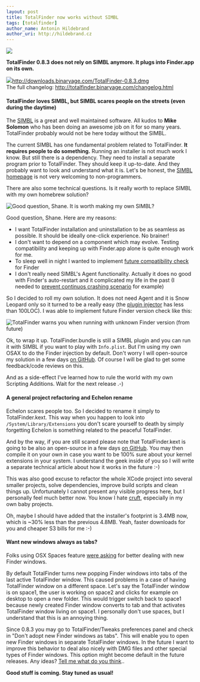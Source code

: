 ```yaml
---
layout: post
title: TotalFinder now works without SIMBL
tags: [totalfinder]
author_name: Antonin Hildebrand
author_uri: http://hildebrand.cz
---
```


<img src="{{site.url}}/shared/img/icons/totalfinder-64.png" class="intro-icon"/>

**TotalFinder 0.8.3 does not rely on SIMBL anymore. It plugs into Finder.app on its own.**

<div class="blog-download">
    <a class="download-link" href="http://downloads.binaryage.com/TotalFinder-0.8.3.dmg"><img src="{{site.url}}/shared/img/small-download-button.png"/><span>http://downloads.binaryage.com/TotalFinder-0.8.3.dmg</span></a>
    <div class="download-note">The full changelog: <a href="http://totalfinder.binaryage.com/changelog.html">http://totalfinder.binaryage.com/changelog.html</a></div>
</div>

#### TotalFinder loves SIMBL, but SIMBL scares people on the streets (even during the daytime)

The [SIMBL](http://www.culater.net/software/SIMBL/SIMBL.php) is a great and well maintained software. All kudos to **Mike Solomon** who has been doing an awesome job on it for so many years.  TotalFinder probably would not be here today without the SIMBL.

The current SIMBL has one fundamental problem related to TotalFinder. **It requires people to do something.** Running an installer is not much work I know. But still there is a dependency. They need to install a separate program prior to TotalFinder. They should keep it up-to-date. And they probably want to look and understand what it is. Let's be honest, the [SIMBL homepage](http://www.culater.net/software/SIMBL/SIMBL.php) is not very welcoming to non-programmers.

There are also some technical questions. Is it really worth to replace SIMBL with my own homebrew solution?

<img class="clear blog-image" src="{{site.url}}/images/simbl-replacement-questioning.png" title="Good question, Shane. It is worth making my own SIMBL?">

Good question, Shane. Here are my reasons:

  - I want TotalFinder installation and uninstallation to be as seamless as possible. It should be ideally one-click experience. No brainer!
  - I don't want to depend on a component which may evolve. Testing compatibility and keeping up with Finder.app alone is quite enough work for me.
  - To sleep well in night I wanted to implement [future compatibility check](http://github.com/darwin/simbl/commit/c95557a49b52aa6a26a5390e30e90364b17b38e1) for Finder
  - I don't really need SIMBL's Agent functionality. Actually it does no good with Finder's auto-restart and it complicated my life in the past (I needed to [prevent continuos crashing scenario](http://blog.binaryage.com/totalfinder-with-sparkle/) for example)

So I decided to roll my own solution. It does not need Agent and it is Snow Leopard only so it turned to be a really easy (the [plugin injector](http://github.com/binaryage/totalfinder-osax/blob/master/TotalFinderInjector.m) has less than 100LOC). I was able to implement future Finder version check like this:

<img class="clear blog-image-border" src="{{site.url}}/images/totalfinder-future-compatibility-check.png" title="TotalFinder warns you when running with unknown Finder version (from future)">

Ok, to wrap it up. TotalFinder.bundle is still a SIMBL plugin and you can run it with SIMBL if you want to play with `Info.plist`. But I'm using my own OSAX to do the Finder injection by default. Don't worry I will open-source my solution in a few days [on GitHub](http://github.com/binaryage/totalfinder-osax). Of course I will be glad to get some feedback/code reviews on this. 

And as a side-effect I've learned how to rule the world with my own Scripting Additions. Wait for the next release .-)

#### A general project refactoring and Echelon rename

Echelon scares people too. So I decided to rename it simply to TotalFinder.kext. This way when you happen to look into `/System/Library/Extensions` you don't scare yourself to death by simply forgetting Echelon is something related to the peaceful TotalFinder.

And by the way, if you are still scared please note that TotalFinder.kext is going to be also an open-source in a few days [on GitHub](http://github.com/binaryage/totalfinder-kext). You may then compile it on your own in case you want to be 100% sure about your kernel extensions in your system. I understand the geek inside of you so I will write a separate technical article about how it works in the future :-)

This was also good excuse to refactor the whole XCode project into several smaller projects, solve dependencies, improve build scripts and clean things up. Unfortunately I cannot present any visible progress here, but I personally feel much better now. You know I hate [cruft](http://en.wikipedia.org/wiki/Cruft), especially in my own baby projects.

Oh, maybe I should have added that the installer's footprint is 3.4MB now, which is ~30% less than the previous 4.8MB. Yeah, faster downloads for you and cheaper S3 bills for me :-)

#### Want new windows always as tabs?

Folks using OSX Spaces feature [were asking](http://getsatisfaction.com/binaryage/topics/desktop_folders_open_as_tabs_spaces_and_generic_problem) for better dealing with new Finder windows. 

By default TotalFinder turns new popping Finder windows into tabs of the last active TotalFinder window. This caused problems in a case of having TotalFinder window on a different space. Let's say the TotalFinder window is on space1, the user is working on space2 and clicks for example on desktop to open a new folder. This would trigger switch back to space1 because newly created Finder window converts to tab and that activates TotalFinder window living on space1. I personally don't use spaces, but I understand that this is an annoying thing.

Since 0.8.3 you may go to TotalFinder/Tweaks preferences panel and check in "Don't adopt new Finder windows as tabs". This will enable you to open new Finder windows in separate TotalFinder windows. In the future I want to improve this behavior to deal also nicely with DMG files and other special types of Finder windows. This option might become default in the future releases. Any ideas? [Tell me what do you think](http://getsatisfaction.com/binaryage/topics/desktop_folders_open_as_tabs_spaces_and_generic_problem).</a>.

**Good stuff is coming. Stay tuned as usual!**